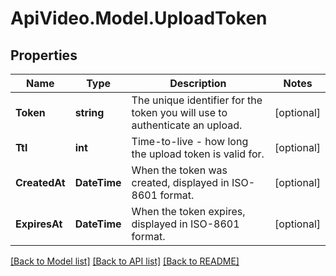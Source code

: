 # ApiVideo.Model.UploadToken

## Properties

Name | Type | Description | Notes
------------ | ------------- | ------------- | -------------
**Token** | **string** | The unique identifier for the token you will use to authenticate an upload. | [optional] 
**Ttl** | **int** | Time-to-live - how long the upload token is valid for. | [optional] 
**CreatedAt** | **DateTime** | When the token was created, displayed in ISO-8601 format. | [optional] 
**ExpiresAt** | **DateTime** | When the token expires, displayed in ISO-8601 format. | [optional] 

[[Back to Model list]](../README.md#documentation-for-models) [[Back to API list]](../README.md#documentation-for-api-endpoints) [[Back to README]](../README.md)

